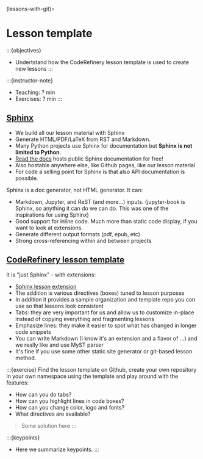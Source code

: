(lessons-with-git)=

# Lesson template

:::{objectives}
- Undertstand how the CodeRefinery lesson template is used to create new lessons
:::

:::{instructor-note}
- Teaching: ? min
- Exercises: ? min
:::

## [Sphinx](https://www.sphinx-doc.org)

- We build all our lesson material with Sphinx
- Generate HTML/PDF/LaTeX from RST and Markdown.
- Many Python projects use Sphinx for documentation but **Sphinx is not limited to Python**.
- [Read the docs](https://readthedocs.org) hosts public Sphinx documentation for free!
- Also hostable anywhere else, like Github pages, like our lesson material
- For code a selling point for Sphinx is that also API documentation is possible.

Sphinx is a doc generator, not HTML generator. It can:

- Markdown, Jupyter, and ReST (and more...) inputs. (jupyter-book is Sphinx, so anything it can do we can do. This was one of the inspirations for using Sphinx)
- Good support for inline code. Much more than static code display, if you want to look at extensions.
- Generate different output formats (pdf, epub, etc)
- Strong cross-referencing within and between projects

## [CodeRefinery lesson template](https://github.com/coderefinery/sphinx-lesson-template)

It is "just Sphinx" - with extensions:
 - [Sphinx lesson extension](https://github.com/coderefinery/sphinx-lesson)
 - The addition is various directives (boxes) tuned to lesson purposes
 - In addition it provides a sample organization and template repo you can use so that lessons look consistent
 - Tabs: they are very important for us and allow us to customize in-place instead of copying everything and fragmenting lessons
 - Emphasize lines: they make it easier to spot what has changed in longer code snippets
 - You can write Markdown (I know it's an extension and a flavor of ...) and we really like and use MyST parser
 - It's fine if you use some other static site generator or git-based lesson method.



:::{exercise}
Find the lesson template on Github, create your own repository in your own namespace using the template and play around with the features:
- How can you do tabs?
- How can you highlight lines in code boxes?
- How can you change color, logo and fonts?
- What directives are available?

> Some solution here
:::




:::{keypoints}
- Here we summarize keypoints.
:::
